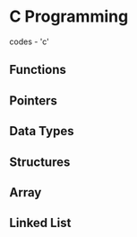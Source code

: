 # C Programming
codes - 'c'
## Functions
## Pointers
## Data Types
## Structures
## Array
## Linked List
